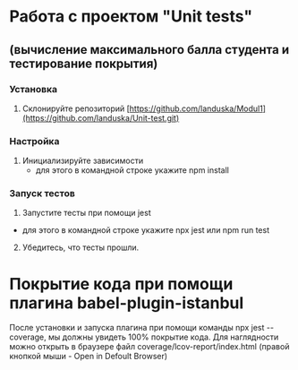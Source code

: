 # Работа с проектом "Unit tests"
## (вычисление максимального балла студента и тестирование покрытия)
### Установка
1. Склонируйте репозиторий [https://github.com/landuska/Modul1](https://github.com/landuska/Unit-test.git)
### Настройка
 
1. Инициализируйте зависимости
   - для этого в командной строке укажите
     npm install
### Запуск тестов
1. Запустите тесты при помощи jest
 - для этого в командной строке укажите 
   npx jest
   или
   npm run test
2. Убедитесь, что тесты прошли.

# Покрытие кода при помощи плагина babel-plugin-istanbul

После установки и запуска плагина при помощи команды npx jest --coverage,
мы должны увидеть 100% покрытие кода. Для наглядности можно открыть в браузере файл coverage/lcov-report/index.html (правой кнопкой мыши - Open in Defoult Browser)
